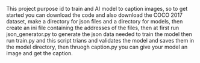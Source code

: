This project purpose id to train and AI model to caption images, so to get started you can download the code and also download the COCO 2017 dataset, make a directory for json files and a directory for models,
then create an ini file containing the addresses of the files, then at first run json_generator.py to generate the json data needed to train the model then run train.py and this script trians and validates the model 
and saves them in the model directory, then thruogh caption.py you can give your model an image and get the caption.
